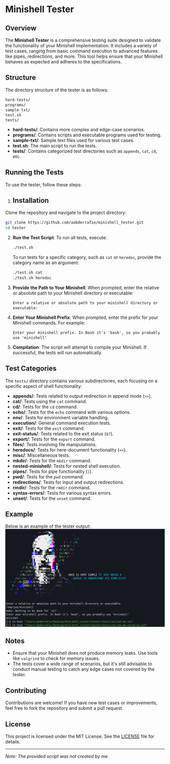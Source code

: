 
# Minishell Tester

## Overview

The **Minishell Tester** is a comprehensive testing suite designed to validate the functionality of your Minishell implementation. It includes a variety of test cases, ranging from basic command execution to advanced features like pipes, redirections, and more. This tool helps ensure that your Minishell behaves as expected and adheres to the specifications.

## Structure

The directory structure of the tester is as follows:

```
hard-tests/
programs/
sample-txt/
test.sh
tests/
```

- **hard-tests/**: Contains more complex and edge-case scenarios.
- **programs/**: Contains scripts and executable programs used for testing.
- **sample-txt/**: Sample text files used for various test cases.
- **test.sh**: The main script to run the tests.
- **tests/**: Contains categorized test directories such as `appends`, `cat`, `cd`, etc.

## Running the Tests

To use the tester, follow these steps:

1. ## Installation
Clone the repository and navigate to the project directory:

```sh
git clone https://github.com/aabderrafie/minishell_tester.git
cd tester
```

2. **Run the Test Script**:
   To run all tests, execute:
   ```sh
   ./test.sh
   ```
   To run tests for a specific category, such as `cat` or `heredoc`, provide the category name as an argument:
   ```sh
   ./test.sh cat
   ./test.sh heredoc
   ```

3. **Provide the Path to Your Minishell**:
   When prompted, enter the relative or absolute path to your Minishell directory or executable:
   ```
   Enter a relative or absolute path to your minishell directory or executable:
   ```

4. **Enter Your Minishell Prefix**:
   When prompted, enter the prefix for your Minishell commands. For example:
   ```
   Enter your minishell prefix. In Bash it's 'bash', so you probably use 'minishell'
   ```

5. **Compilation**:
   The script will attempt to compile your Minishell. If successful, the tests will run automatically.

## Test Categories

The `tests/` directory contains various subdirectories, each focusing on a specific aspect of shell functionality:

- **appends/**: Tests related to output redirection in append mode (`>>`).
- **cat/**: Tests using the `cat` command.
- **cd/**: Tests for the `cd` command.
- **echo/**: Tests for the `echo` command with various options.
- **env/**: Tests for environment variable handling.
- **execution/**: General command execution tests.
- **exit/**: Tests for the `exit` command.
- **exit-status/**: Tests related to the exit status (`$?`).
- **export/**: Tests for the `export` command.
- **files/**: Tests involving file manipulations.
- **heredocs/**: Tests for here-document functionality (`<<`).
- **misc/**: Miscellaneous tests.
- **mkdir/**: Tests for the `mkdir` command.
- **nested-minishell/**: Tests for nested shell execution.
- **pipes/**: Tests for pipe functionality (`|`).
- **pwd/**: Tests for the `pwd` command.
- **redirections/**: Tests for input and output redirections.
- **rmdir/**: Tests for the `rmdir` command.
- **syntax-errors/**: Tests for various syntax errors.
- **unset/**: Tests for the `unset` command.
## Example
Below is an example of the tester output:
![Example Output](https://raw.githubusercontent.com/aabderrafie/minishell_tester/main/tester/example.png)

## Notes

- Ensure that your Minishell does not produce memory leaks. Use tools like `valgrind` to check for memory issues.
- The tests cover a wide range of scenarios, but it's still advisable to conduct manual testing to catch any edge cases not covered by the tester.

## Contributing

Contributions are welcome! If you have new test cases or improvements, feel free to fork the repository and submit a pull request.

## License

This project is licensed under the MIT License. See the [LICENSE](LICENSE) file for details.

---

*Note: The provided script was not created by me.*
